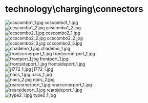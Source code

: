 <h1>technology\charging\connectors</h1>
<div class="container text-center">
<div class="row">
<div class="col col-lg-2 col-6">
<img src="https://media.evkx.net/multimedia/technology/charging/connectors/ccscombo1_1_xst.jpg" class="img-thumbnail" alt="ccscombo1_1.jpg">
ccscombo1_1.jpg
</div>
<div class="col col-lg-2 col-6">
<img src="https://media.evkx.net/multimedia/technology/charging/connectors/ccscombo1_2_xst.jpg" class="img-thumbnail" alt="ccscombo1_2.jpg">
ccscombo1_2.jpg
</div>
<div class="col col-lg-2 col-6">
<img src="https://media.evkx.net/multimedia/technology/charging/connectors/ccscombo2_1_xst.jpg" class="img-thumbnail" alt="ccscombo2_1.jpg">
ccscombo2_1.jpg
</div>
<div class="col col-lg-2 col-6">
<img src="https://media.evkx.net/multimedia/technology/charging/connectors/ccscombo2_2_xst.jpg" class="img-thumbnail" alt="ccscombo2_2.jpg">
ccscombo2_2.jpg
</div>
<div class="col col-lg-2 col-6">
<img src="https://media.evkx.net/multimedia/technology/charging/connectors/ccscombo2_3_xst.jpg" class="img-thumbnail" alt="ccscombo2_3.jpg">
ccscombo2_3.jpg
</div>
<div class="col col-lg-2 col-6">
<img src="https://media.evkx.net/multimedia/technology/charging/connectors/chademo_1_xst.jpg" class="img-thumbnail" alt="chademo_1.jpg">
chademo_1.jpg
</div>
<div class="col col-lg-2 col-6">
<img src="https://media.evkx.net/multimedia/technology/charging/connectors/frontcornerport_1_xst.jpg" class="img-thumbnail" alt="frontcornerport_1.jpg">
frontcornerport_1.jpg
</div>
<div class="col col-lg-2 col-6">
<img src="https://media.evkx.net/multimedia/technology/charging/connectors/frontport_1_xst.jpg" class="img-thumbnail" alt="frontport_1.jpg">
frontport_1.jpg
</div>
<div class="col col-lg-2 col-6">
<img src="https://media.evkx.net/multimedia/technology/charging/connectors/frontsideport_1_xst.jpg" class="img-thumbnail" alt="frontsideport_1.jpg">
frontsideport_1.jpg
</div>
<div class="col col-lg-2 col-6">
<img src="https://media.evkx.net/multimedia/technology/charging/connectors/j1772_1_xst.jpg" class="img-thumbnail" alt="j1772_1.jpg">
j1772_1.jpg
</div>
<div class="col col-lg-2 col-6">
<img src="https://media.evkx.net/multimedia/technology/charging/connectors/nacs_1_xst.jpg" class="img-thumbnail" alt="nacs_1.jpg">
nacs_1.jpg
</div>
<div class="col col-lg-2 col-6">
<img src="https://media.evkx.net/multimedia/technology/charging/connectors/nacs_2_xst.jpg" class="img-thumbnail" alt="nacs_2.jpg">
nacs_2.jpg
</div>
<div class="col col-lg-2 col-6">
<img src="https://media.evkx.net/multimedia/technology/charging/connectors/rearcornerport_1_xst.jpg" class="img-thumbnail" alt="rearcornerport_1.jpg">
rearcornerport_1.jpg
</div>
<div class="col col-lg-2 col-6">
<img src="https://media.evkx.net/multimedia/technology/charging/connectors/rearsideport_1_xst.jpg" class="img-thumbnail" alt="rearsideport_1.jpg">
rearsideport_1.jpg
</div>
<div class="col col-lg-2 col-6">
<img src="https://media.evkx.net/multimedia/technology/charging/connectors/type2_1_xst.jpg" class="img-thumbnail" alt="type2_1.jpg">
type2_1.jpg
</div>
</div>
</div>
